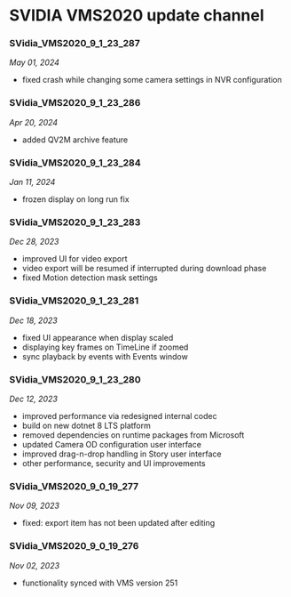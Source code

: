 # SVIDIA VMS2020 update channel


### SVidia_VMS2020_9_1_23_287
*May 01, 2024*
- fixed crash while changing some camera settings in NVR configuration 

### SVidia_VMS2020_9_1_23_286
*Apr 20, 2024*
- added QV2M archive feature 

### SVidia_VMS2020_9_1_23_284
*Jan 11, 2024*
- frozen display on long run fix

### SVidia_VMS2020_9_1_23_283
*Dec 28, 2023*
- improved UI for video export
- video export will be resumed if interrupted during download phase 
- fixed Motion detection mask settings

### SVidia_VMS2020_9_1_23_281
*Dec 18, 2023*
- fixed UI appearance when display scaled
- displaying key frames on TimeLine if zoomed
- sync playback by events with Events window

### SVidia_VMS2020_9_1_23_280
*Dec 12, 2023*
- improved performance via redesigned internal codec
- build on new dotnet 8 LTS platform 
- removed dependencies on runtime packages from Microsoft
- updated Camera OD configuration user interface 
- improved drag-n-drop handling in Story user interface 
- other performance, security and UI improvements

### SVidia_VMS2020_9_0_19_277
*Nov 09, 2023*
- fixed: export item has not been updated after editing

### SVidia_VMS2020_9_0_19_276
*Nov 02, 2023*
- functionality synced with VMS version 251 
